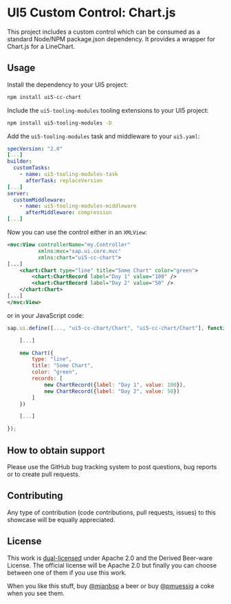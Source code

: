 # UI5 Custom Control: Chart.js

This project includes a custom control which can be consumed as a standard Node/NPM package.json dependency. It provides a wrapper for Chart.js for a LineChart.

## Usage

Install the dependency to your UI5 project:

```sh
npm install ui5-cc-chart
```

Include the `ui5-tooling-modules` tooling extensions to your UI5 project:

```sh
npm install ui5-tooling-modules -D
```

Add the `ui5-tooling-modules` task and middleware to your `ui5.yaml`:

```yaml
specVersion: "2.0"
[...]
builder:
  customTasks:
    - name: ui5-tooling-modules-task
      afterTask: replaceVersion
[...]
server:
  customMiddleware:
    - name: ui5-tooling-modules-middleware
      afterMiddleware: compression
[...]
```

Now you can use the control either in an `XMLView`:

```xml
<mvc:View controllerName="my.Controller" 
          xmlns:mvc="sap.ui.core.mvc" 
          xmlns:chart="ui5-cc-chart">
[...]
    <chart:Chart type="line" title="Some Chart" color="green">
        <chart:ChartRecord label="Day 1" value="100" />
        <chart:ChartRecord label="Day 2" value="50" />
    </chart:Chart>
[...]
</mvc:View>
```

or in your JavaScript code:

```js
sap.ui.define([..., "ui5-cc-chart/Chart", "ui5-cc-chart/Chart"], function(..., Chart, ChartRecord) {

    [...]

    new Chart({
        type: "line",
        title: "Some Chart",
        color: "green",
        records: [
            new ChartRecord({label: "Day 1", value: 100}),
            new ChartRecord({label: "Day 2", value: 50})
        ]
    })

    [...]

});
```

## How to obtain support

Please use the GitHub bug tracking system to post questions, bug reports or to create pull requests.

## Contributing

Any type of contribution (code contributions, pull requests, issues) to this showcase will be equally appreciated.

## License

This work is [dual-licensed](../../LICENSE) under Apache 2.0 and the Derived Beer-ware License. The official license will be Apache 2.0 but finally you can choose between one of them if you use this work.

When you like this stuff, buy [@mianbsp](https://twitter.com/mianbsp) a beer or buy [@pmuessig](https://twitter.com/pmuessig) a coke when you see them.
